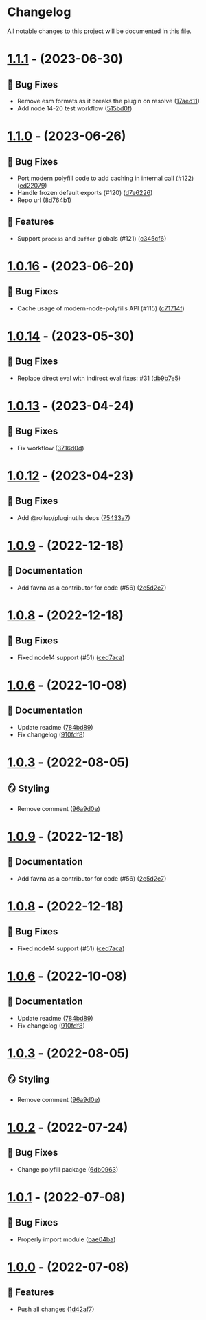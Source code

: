 # Changelog

All notable changes to this project will be documented in this file.

# [1.1.1](https://github.com/imranbarbhuiya/esbuild-plugins-node-modules-polyfill/compare/v1.1.0...v1.1.1) - (2023-06-30)

## 🐛 Bug Fixes

- Remove esm formats as it breaks the plugin on resolve ([17aed11](https://github.com/imranbarbhuiya/esbuild-plugins-node-modules-polyfill/commit/17aed11cc413af53f2b951b0f58768e3bf924c05))
- Add node 14-20 test workflow ([515bd0f](https://github.com/imranbarbhuiya/esbuild-plugins-node-modules-polyfill/commit/515bd0fc056e62fd689baff22dea975a383a4d7b))

# [1.1.0](https://github.com/imranbarbhuiya/esbuild-plugins-node-modules-polyfill/compare/v1.0.16...v1.1.0) - (2023-06-26)

## 🐛 Bug Fixes

- Port modern polyfill code to add caching in internal call (#122) ([ed22079](https://github.com/imranbarbhuiya/esbuild-plugins-node-modules-polyfill/commit/ed22079cffd435e3f1e1598d3bd9c62e4ab70631))
- Handle frozen default exports (#120) ([d7e6226](https://github.com/imranbarbhuiya/esbuild-plugins-node-modules-polyfill/commit/d7e622678ad329e4783c7a51fbad033fc09d5186))
- Repo url ([8d764b1](https://github.com/imranbarbhuiya/esbuild-plugins-node-modules-polyfill/commit/8d764b1758bb61eff309888b60b6733969f9127a))

## 🚀 Features

- Support `process` and `Buffer` globals (#121) ([c345cf6](https://github.com/imranbarbhuiya/esbuild-plugins-node-modules-polyfill/commit/c345cf6ec397b78ef296c2c2ffd274b3178363cf))

# [1.0.16](https://github.com/imranbarbhuiya/esbuild-plugins-node-modules-polyfill/compare/v1.0.15...v1.0.16) - (2023-06-20)

## 🐛 Bug Fixes

- Cache usage of modern-node-polyfills API (#115) ([c71714f](https://github.com/imranbarbhuiya/esbuild-plugins-node-modules-polyfill/commit/c71714f43b5dd92a9e3e535cf40d3c01880d09f9))

# [1.0.14](https://github.com/imranbarbhuiya/esbuild-plugins-node-modules-polyfill/compare/v1.0.13...v1.0.14) - (2023-05-30)

## 🐛 Bug Fixes

- Replace direct eval with indirect eval fixes: #31 ([db9b7e5](https://github.com/imranbarbhuiya/esbuild-plugins-node-modules-polyfill/commit/db9b7e561ae0d6a27aac88916e443ca031d8d7c0))

# [1.0.13](https://github.com/imranbarbhuiya/esbuild-plugins-node-modules-polyfill/compare/v1.0.12...v1.0.13) - (2023-04-24)

## 🐛 Bug Fixes

- Fix workflow ([3716d0d](https://github.com/imranbarbhuiya/esbuild-plugins-node-modules-polyfill/commit/3716d0dbdef90ce4efebac1d28c72f1ec0c8c976))

# [1.0.12](https://github.com/imranbarbhuiya/esbuild-plugins-node-modules-polyfill/compare/v1.0.11...v1.0.12) - (2023-04-23)

## 🐛 Bug Fixes

- Add @rollup/pluginutils deps ([75433a7](https://github.com/imranbarbhuiya/esbuild-plugins-node-modules-polyfill/commit/75433a701e70a569e4d003c39f3a69fcb95a1ef4))

# [1.0.9](https://github.com/imranbarbhuiya/esbuild-plugins-node-modules-polyfill/compare/v1.0.8...v1.0.9) - (2022-12-18)

## 📝 Documentation

- Add favna as a contributor for code (#56) ([2e5d2e7](https://github.com/imranbarbhuiya/esbuild-plugins-node-modules-polyfill/commit/2e5d2e77fd2ba0605ee2a4188d38cb5c0a3233a3))

# [1.0.8](https://github.com/imranbarbhuiya/esbuild-plugins-node-modules-polyfill/compare/v1.0.7...v1.0.8) - (2022-12-18)

## 🐛 Bug Fixes

- Fixed node14 support (#51) ([ced7aca](https://github.com/imranbarbhuiya/esbuild-plugins-node-modules-polyfill/commit/ced7aca64056e4f08c7d6cc2a2d290a50cef2b4a))

# [1.0.6](https://github.com/imranbarbhuiya/esbuild-plugins-node-modules-polyfill/compare/v1.0.5...v1.0.6) - (2022-10-08)

## 📝 Documentation

- Update readme ([784bd89](https://github.com/imranbarbhuiya/esbuild-plugins-node-modules-polyfill/commit/784bd89cce3562022a71625e0f6fec6356f01c6d))
- Fix changelog ([910fdf8](https://github.com/imranbarbhuiya/esbuild-plugins-node-modules-polyfill/commit/910fdf86e2ac03cfcdd545be4da4f963470362db))

# [1.0.3](https://github.com/imranbarbhuiya/esbuild-plugins-node-modules-polyfill/compare/v1.0.2...v1.0.3) - (2022-08-05)

## 🪞 Styling

- Remove comment ([96a9d0e](https://github.com/imranbarbhuiya/esbuild-plugins-node-modules-polyfill/commit/96a9d0e3837b35f1831d226ac3f6ffc96ef29170))

# [1.0.9](https://github.com/imranbarbhuiya/esbuild-plugins-node-modules-polyfill/compare/v1.0.8...v1.0.9) - (2022-12-18)

## 📝 Documentation

-   Add favna as a contributor for code (#56) ([2e5d2e7](https://github.com/imranbarbhuiya/esbuild-plugins-node-modules-polyfill/commit/2e5d2e77fd2ba0605ee2a4188d38cb5c0a3233a3))

# [1.0.8](https://github.com/imranbarbhuiya/esbuild-plugins-node-modules-polyfill/compare/v1.0.7...v1.0.8) - (2022-12-18)

## 🐛 Bug Fixes

-   Fixed node14 support (#51) ([ced7aca](https://github.com/imranbarbhuiya/esbuild-plugins-node-modules-polyfill/commit/ced7aca64056e4f08c7d6cc2a2d290a50cef2b4a))

# [1.0.6](https://github.com/imranbarbhuiya/esbuild-plugins-node-modules-polyfill/compare/v1.0.5...v1.0.6) - (2022-10-08)

## 📝 Documentation

-   Update readme ([784bd89](https://github.com/imranbarbhuiya/esbuild-plugins-node-modules-polyfill/commit/784bd89cce3562022a71625e0f6fec6356f01c6d))
-   Fix changelog ([910fdf8](https://github.com/imranbarbhuiya/esbuild-plugins-node-modules-polyfill/commit/910fdf86e2ac03cfcdd545be4da4f963470362db))

# [1.0.3](https://github.com/imranbarbhuiya/esbuild-plugins-node-modules-polyfill/compare/v1.0.2...v1.0.3) - (2022-08-05)

## 🪞 Styling

-   Remove comment ([96a9d0e](https://github.com/imranbarbhuiya/esbuild-plugins-node-modules-polyfill/commit/96a9d0e3837b35f1831d226ac3f6ffc96ef29170))

# [1.0.2](https://github.com/imranbarbhuiya/esbuild-plugins-node-modules-polyfill/compare/v1.0.1...v1.0.2) - (2022-07-24)

## 🐛 Bug Fixes

-   Change polyfill package ([6db0963](https://github.com/imranbarbhuiya/esbuild-plugins-node-modules-polyfill/commit/6db096337178dd82cfd80336dc4440cbb4450399))

# [1.0.1](https://github.com/imranbarbhuiya/esbuild-plugins-node-modules-polyfill/compare/v1.0.0...v1.0.1) - (2022-07-08)

## 🐛 Bug Fixes

-   Properly import module ([bae04ba](https://github.com/imranbarbhuiya/esbuild-plugins-node-modules-polyfill/commit/bae04ba76e7607493d3ec82a5f02c0a407693dec))

# [1.0.0](https://github.com/imranbarbhuiya/esbuild-plugins-node-modules-polyfill/tree/v1.0.0) - (2022-07-08)

## 🚀 Features

-   Push all changes ([1d42af7](https://github.com/imranbarbhuiya/esbuild-plugins-node-modules-polyfill/commit/1d42af7d531452ef7d37e315decdfa6a3eeefd76))

